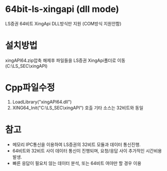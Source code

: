 # 64bit-ls-xingapi (dll mode)
LS증권 64비트 XingApi
DLL방식만 지원 (COM방식 지원안함)

# 설치방법
xingAPI64.zip압축 해제후 파일들을 LS증권 XingApi폴더로 이동 (C:\LS_SEC\xingAPI)

# Cpp파일수정
1. LoadLibrary("xingAPI64.dll")
2. XING64_Init("C:\LS_SEC\xingAPI") 호출
기타 소스는 32비트와 동일

# 참고
* 메모리 IPC통신을 이용하여 LS증권의 32비트 모듈과 데이터 통신진행.
* 64비트와 32비트 사이 데이터 통신이 진행되며, 요청/응답 사이 추가적인 시간비용 발생.
* 빠른 응답이 필요치 않는 데이터 분석, 또는 64비트 여야만 할 경우 이용

